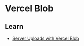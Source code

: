 # Vercel Blob

## Learn

- [Server Uploads with Vercel Blob](https://vercel.com/docs/storage/vercel-blob/server-upload)

<!--
BLOB_READ_WRITE_TOKEN=vercel_blob_rw_xyz
-->
